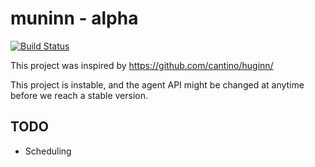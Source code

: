 muninn - alpha
======
[![Build Status](https://api.travis-ci.org/Collabspot/muninn.png?branch=master)](https://api.travis-ci.org/Collabspot/muninn)


This project was inspired by https://github.com/cantino/huginn/

This project is instable, and the agent API might be changed at anytime before we reach a stable version.

TODO
----

- Scheduling
